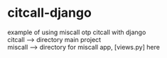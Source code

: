 # citcall-django

example of using miscall otp citcall with django<br>
citcall --> directory main project<br>
miscall --> directory for miscall app, [views.py] here<br>
